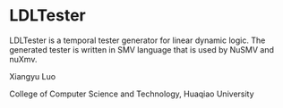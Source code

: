 # LDLTester

LDLTester is a temporal tester generator for linear dynamic logic. The generated tester is written in SMV language that is used by NuSMV and nuXmv.

Xiangyu Luo

College of Computer Science and Technology, Huaqiao University
